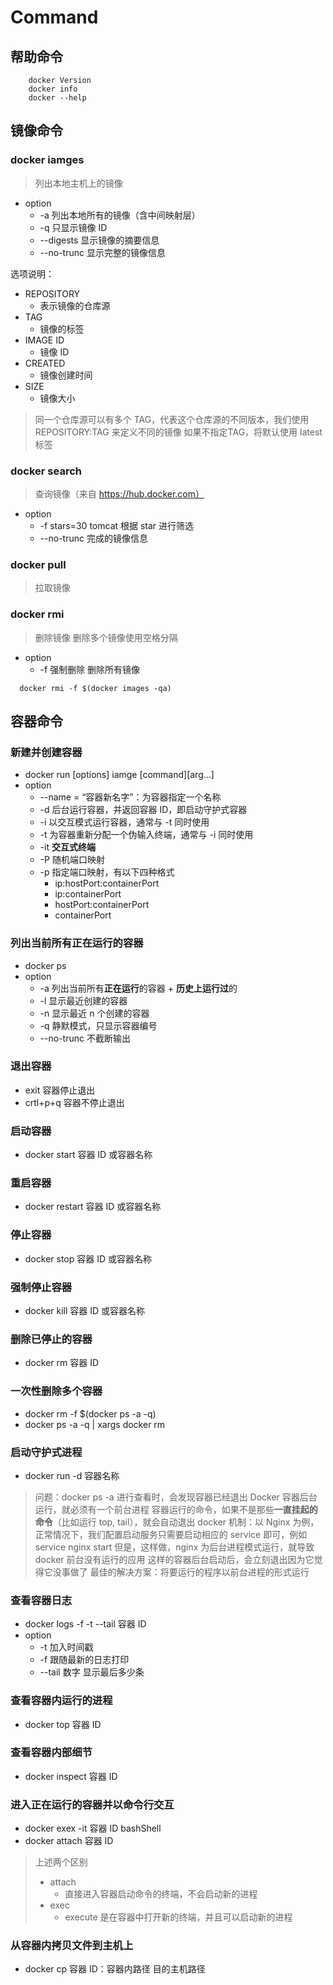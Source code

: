 # Command

## 帮助命令
```shell
    docker Version
    docker info
    docker --help
```

## 镜像命令
### docker iamges
> 列出本地主机上的镜像
- option
    - -a 列出本地所有的镜像（含中间映射层）
    - -q 只显示镜像 ID
    - --digests 显示镜像的摘要信息
    - --no-trunc 显示完整的镜像信息

选项说明：
- REPOSITORY
  - 表示镜像的仓库源
- TAG
  - 镜像的标签
- IMAGE ID
  - 镜像 ID
- CREATED
  - 镜像创建时间
- SIZE
  - 镜像大小
> 同一个仓库源可以有多个 TAG，代表这个仓库源的不同版本，我们使用 REPOSITORY:TAG 来定义不同的镜像
> 如果不指定TAG，将默认使用 latest 标签

### docker search
> 查询镜像（来自 https://hub.docker.com）
- option
  - -f stars=30 tomcat 根据 star 进行筛选
  - --no-trunc 完成的镜像信息

### docker pull
> 拉取镜像

### docker rmi
> 删除镜像
> 删除多个镜像使用空格分隔
- option
  - -f 强制删除
删除所有镜像
```shell
  docker rmi -f $(docker images -qa)
```

## 容器命令
### 新建并创建容器
- docker run [options] iamge [command][arg...]
- option
  - --name = “容器新名字”：为容器指定一个名称
  - -d 后台运行容器，并返回容器 ID，即启动守护式容器
  - -i 以交互模式运行容器，通常与 -t 同时使用
  - -t 为容器重新分配一个伪输入终端，通常与 -i 同时使用
  - -it **交互式终端**
  - -P 随机端口映射
  - -p 指定端口映射，有以下四种格式
    - ip:hostPort:containerPort
    - ip:containerPort
    - hostPort:containerPort
    - containerPort

### 列出当前所有正在运行的容器
- docker ps
- option
  - -a 列出当前所有**正在运行**的容器 + **历史上运行过**的
  - -l 显示最近创建的容器
  - -n 显示最近 n 个创建的容器
  - -q 静默模式，只显示容器编号
  - --no-trunc 不截断输出

### 退出容器
- exit 容器停止退出
- crtl+p+q 容器不停止退出

### 启动容器
- docker start 容器 ID 或容器名称

### 重启容器
- docker restart 容器 ID 或容器名称

### 停止容器
- docker stop 容器 ID 或容器名称

### 强制停止容器
- docker kill 容器 ID 或容器名称

### 删除已停止的容器 
- docker rm 容器 ID

### 一次性删除多个容器
- docker rm -f $(docker ps -a -q)
- docker ps -a -q | xargs docker rm

### 启动守护式进程
- docker run -d 容器名称
> 问题：docker ps -a 进行查看时，会发现容器已经退出
> Docker 容器后台运行，就必须有一个前台进程
> 容器运行的命令，如果不是那些**一直挂起的命令**（比如运行 top, tail），就会自动退出
> docker 机制：以 Nginx 为例，正常情况下，我们配置启动服务只需要启动相应的 service 即可，例如 service nginx start
> 但是，这样做，nginx 为后台进程模式运行，就导致 docker 前台没有运行的应用
> 这样的容器后台启动后，会立刻退出因为它觉得它没事做了
> 最佳的解决方案：将要运行的程序以前台进程的形式运行

### 查看容器日志
- docker logs -f -t --tail 容器 ID
- option
  - -t 加入时间戳
  - -f 跟随最新的日志打印
  - --tail 数字 显示最后多少条

### 查看容器内运行的进程
- docker top 容器 ID

### 查看容器内部细节
- docker inspect 容器 ID

### 进入正在运行的容器并以命令行交互
- docker exex -it 容器 ID bashShell
- docker attach 容器 ID
> 上述两个区别
> - attach
>   - 直接进入容器启动命令的终端，不会启动新的进程
> - exec
>   - execute 是在容器中打开新的终端，并且可以启动新的进程

### 从容器内拷贝文件到主机上
- docker cp 容器 ID：容器内路径 目的主机路径



